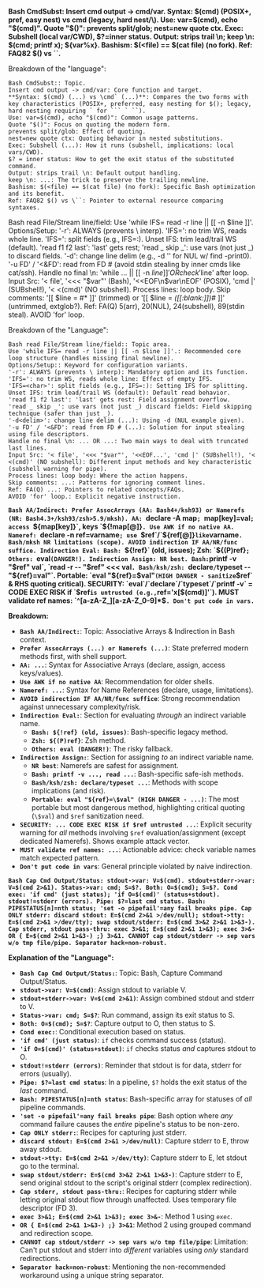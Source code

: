 **Bash CmdSubst: Insert cmd output -> cmd/var. Syntax: $(cmd) (POSIX+, pref, easy nest) vs cmd (legacy, hard nest/\). Use: var=$(cmd), echo "$(cmd)". Quote "$()": prevents split/glob; nest=new quote ctx. Exec: Subshell (local var/CWD), $?=inner status. Output: strips trail \n; keep \n: $(cmd; printf x); ${var%x}. Bashism: $(<file) == $(cat file) (no fork). Ref: FAQ82 $() vs ``.**

Breakdown of the "language":

    Bash CmdSubst:: Topic.
    Insert cmd output -> cmd/var: Core function and target.
    **Syntax: $(cmd) (...) vs \cmd` (...)**: Compares the two forms with key characteristics (POSIX+, preferred, easy nesting for $(); legacy, hard nesting requiring ` for ``` ` ``).
    Use: var=$(cmd), echo "$(cmd)": Common usage patterns.
    Quote "$()": Focus on quoting the modern form.
    prevents split/glob: Effect of quoting.
    nest=new quote ctx: Quoting behavior in nested substitutions.
    Exec: Subshell (...): How it runs (subshell, implications: local vars/CWD).
    $? = inner status: How to get the exit status of the substituted command.
    Output: strips trail \n: Default output handling.
    keep \n: ...: The trick to preserve the trailing newline.
    Bashism: $(<file) == $(cat file) (no fork): Specific Bash optimization and its benefit.
    Ref: FAQ82 $() vs \``: Pointer to external resource comparing syntaxes.

Bash read File/Stream line/field: Use 'while IFS= read -r line || [[ -n $line ]]'. Options/Setup: '-r': ALWAYS (prevents \ interp). 'IFS=': no trim WS, reads whole line. 'IFS=<char>': split fields (e.g., IFS=:). Unset IFS: trim lead/trail WS (default). 'read f1 f2 last': 'last' gets rest; 'read _ skip _': use vars (not just _) to discard fields. '-d<delim>': change line delim (e.g., -d '' for NUL w/ find -print0). '-u FD' / '<&FD': read from FD # (avoid stdin stealing by inner cmds like cat/ssh). Handle no final \n: 'while ... || [[ -n $line ]]' OR check '$line' after loop. Input Src: '< file', '<<< "$var"' (Bash), '<<EOF\n$var\nEOF' (POSIX), 'cmd |' (SUBshell!), '< <(cmd)' (NO subshell). Process lines: loop body. Skip comments: '[[ $line = \#* ]]' (trimmed) or '[[ $line = *([[:blank:]])\#* ]]' (untrimmed, extglob?). Ref: FA(Q) 5(arr), 20(NUL), 24(subshell), 89(stdin steal). AVOID 'for' loop.

Breakdown of the "Language":

    Bash read File/Stream line/field:: Topic area.
    Use 'while IFS= read -r line || [[ -n $line ]]'.: Recommended core loop structure (handles missing final newline).
    Options/Setup:: Keyword for configuration variants.
    '-r': ALWAYS (prevents \ interp): Mandatory option and its function.
    'IFS=': no trim WS, reads whole line: Effect of empty IFS.
    'IFS=<char>': split fields (e.g., IFS=:): Setting IFS for splitting.
    Unset IFS: trim lead/trail WS (default): Default read behavior.
    'read f1 f2 last': 'last' gets rest: Field assignment overflow.
    'read _ skip _': use vars (not just _) discard fields: Field skipping technique (safer than just _).
    '-d<delim>': change line delim (...): Using -d (NUL example given).
    '-u FD' / '<&FD': read from FD # (...): Solution for input stealing using file descriptors.
    Handle no final \n: ... OR ...: Two main ways to deal with truncated last lines.
    Input Src: '< file', '<<< "$var"', '<<EOF...', 'cmd |' (SUBshell!), '< <(cmd)' (NO subshell): Different input methods and key characteristic (subshell warning for pipe).
    Process lines: loop body: Where the action happens.
    Skip comments: ...: Patterns for ignoring comment lines.
    Ref: FA(Q) ...: Pointers to related concepts/FAQs.
    AVOID 'for' loop.: Explicit negative instruction.


**`Bash AA/Indirect: Prefer AssocArrays (AA: Bash4+/ksh93) or Namerefs (NR: Bash4.3+/ksh93/zsh>5.9/mksh). AA: `declare -A map`; `map[key]=val`; access `${map[key]}`, keys `${!map[@]}`. Use AWK if no native AA. Nameref: `declare -n ref=varname`; use `$ref`/`${ref[@]}` like `varname`. Bash/mksh NR limitations (scope). AVOID indirection IF AA/NR/func suffice. Indirection Eval: Bash: `${!ref}` (old, issues); Zsh: `${(P)ref}`; Others: `eval` (DANGER!). Indirection Assign: NR best. Bash: `printf -v "$ref" val`, `read -r -- "$ref" <<< val`. Bash/ksh/zsh: `declare`/`typeset -- "${ref}=val"`. Portable: `eval "${ref}=\$val"` (HIGH DANGER - sanitize `$ref` & RHS quoting critical). SECURITY: `eval`/`declare`/`typeset`/`printf -v` = CODE EXEC RISK if `$ref` is untrusted (e.g., `ref='x[$(cmd)]'`). MUST validate ref names: `^[a-zA-Z_][a-zA-Z_0-9]*$`. Don't put code in vars.`**

**Breakdown:**

*   **`Bash AA/Indirect:`**: Topic: Associative Arrays & Indirection in Bash context.
*   **`Prefer AssocArrays (...) or Namerefs (...)`**: State preferred modern methods first, with shell support.
*   **`AA: ...`**: Syntax for Associative Arrays (declare, assign, access keys/values).
*   **`Use AWK if no native AA`**: Recommendation for older shells.
*   **`Nameref: ...`**: Syntax for Name References (declare, usage, limitations).
*   **`AVOID indirection IF AA/NR/func suffice`**: Strong recommendation against unnecessary complexity/risk.
*   **`Indirection Eval:`**: Section for evaluating *through* an indirect variable name.
    *   **`Bash: ${!ref} (old, issues)`**: Bash-specific legacy method.
    *   **`Zsh: ${(P)ref}`**: Zsh method.
    *   **`Others: eval (DANGER!)`**: The risky fallback.
*   **`Indirection Assign:`**: Section for assigning *to* an indirect variable name.
    *   **`NR best`**: Namerefs are safest for assignment.
    *   **`Bash: printf -v ..., read ...`**: Bash-specific safe-ish methods.
    *   **`Bash/ksh/zsh: declare/typeset ...`**: Methods with scope implications (and risk).
    *   **`Portable: eval "${ref}=\$val" (HIGH DANGER - ...)`**: The most portable but most dangerous method, highlighting critical quoting (`\$val`) and `$ref` sanitization need.
*   **`SECURITY: ... CODE EXEC RISK if $ref untrusted ...`**: Explicit security warning for *all* methods involving `$ref` evaluation/assignment (except dedicated Namerefs). Shows example attack vector.
*   **`MUST validate ref names: ...`**: Actionable advice: check variable names match expected pattern.
*   **`Don't put code in vars`**: General principle violated by naive indirection.

**`Bash Cap Cmd Output/Status: stdout->var: V=$(cmd). stdout+stderr->var: V=$(cmd 2>&1). Status->var: cmd; S=$?. Both: O=$(cmd); S=$?. Cond exec: 'if cmd' (just status); 'if O=$(cmd)' (status+stdout). stdout!=stderr (errors). Pipe: $?=last cmd status. Bash: PIPESTATUS[n]=nth status; 'set -o pipefail'=any fail breaks pipe. Cap ONLY stderr: discard stdout: E=$(cmd 2>&1 >/dev/null); stdout->tty: E=$(cmd 2>&1 >/dev/tty); swap stdout/stderr: E=$(cmd 3>&2 2>&1 1>&3-). Cap stderr, stdout pass-thru: exec 3>&1; E=$(cmd 2>&1 1>&3); exec 3>&- OR { E=$(cmd 2>&1 1>&3-) ;} 3>&1. CANNOT cap stdout/stderr -> sep vars w/o tmp file/pipe. Separator hack=non-robust.`**

**Explanation of the "Language":**

*   **`Bash Cap Cmd Output/Status:`**: Topic: Bash, Capture Command Output/Status.
*   **`stdout->var: V=$(cmd)`**: Assign stdout to variable V.
*   **`stdout+stderr->var: V=$(cmd 2>&1)`**: Assign combined stdout and stderr to V.
*   **`Status->var: cmd; S=$?`**: Run command, assign its exit status to S.
*   **`Both: O=$(cmd); S=$?`**: Capture output to O, then status to S.
*   **`Cond exec:`**: Conditional execution based on status.
*   **`'if cmd' (just status)`**: `if` checks command success (status).
*   **`'if O=$(cmd)' (status+stdout)`**: `if` checks status *and* captures stdout to O.
*   **`stdout!=stderr (errors)`**: Reminder that stdout is for data, stderr for errors (usually).
*   **`Pipe: $?=last cmd status`**: In a pipeline, `$?` holds the exit status of the *last* command.
*   **`Bash: PIPESTATUS[n]=nth status`**: Bash-specific array for statuses of *all* pipeline commands.
*   **`'set -o pipefail'=any fail breaks pipe`**: Bash option where *any* command failure causes the *entire* pipeline's status to be non-zero.
*   **`Cap ONLY stderr:`**: Recipes for capturing just stderr.
*   **`discard stdout: E=$(cmd 2>&1 >/dev/null)`**: Capture stderr to E, throw away stdout.
*   **`stdout->tty: E=$(cmd 2>&1 >/dev/tty)`**: Capture stderr to E, let stdout go to the terminal.
*   **`swap stdout/stderr: E=$(cmd 3>&2 2>&1 1>&3-)`**: Capture stderr to E, send original stdout to the script's original stderr (complex redirection).
*   **`Cap stderr, stdout pass-thru:`**: Recipes for capturing stderr while letting original stdout flow through unaffected. Uses temporary file descriptor (FD 3).
*   **`exec 3>&1; E=$(cmd 2>&1 1>&3); exec 3>&-`**: Method 1 using `exec`.
*   **`OR { E=$(cmd 2>&1 1>&3-) ;} 3>&1`**: Method 2 using grouped command and redirection scope.
*   **`CANNOT cap stdout/stderr -> sep vars w/o tmp file/pipe`**: Limitation: Can't put stdout and stderr into *different* variables using *only* standard redirections.
*   **`Separator hack=non-robust`**: Mentioning the non-recommended workaround using a unique string separator.


